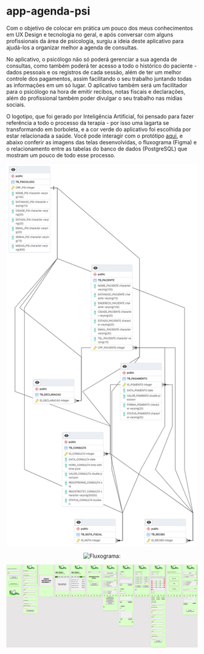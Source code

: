 # app-agenda-psi

Com o objetivo de colocar em prática um pouco dos meus conhecimentos em UX Design e tecnologia no geral, e após conversar com alguns profissionais da área de psicologia, surgiu a ideia deste aplicativo para ajudá-los a organizar melhor a agenda de consultas.

No aplicativo, o psicólogo não só poderá gerenciar a sua agenda de consultas, como também poderá ter acesso a todo o histórico do paciente - dados pessoais e os registros de cada sessão, além de ter um melhor controle dos pagamentos, assim facilitando o seu trabalho juntando todas as informações em um só lugar. O aplicativo também será um facilitador para o psicólogo na hora de emitir recibos, notas fiscais e declarações, além do profissional também poder divulgar o seu trabalho nas mídias sociais. 

O logotipo, que foi gerado por Inteligência Artificial, foi pensado para fazer referência a todo o processo da terapia - por isso uma lagarta se transformando em borboleta, e a cor verde do aplicativo foi escolhida por estar relacionada a saúde. Você pode interagir com o protótipo [aqui](https://www.figma.com/proto/OCEn9z2igK8GltfVEquoAO/PROTOTIPO_IPSI?type=design&node-id=1-2&t=xuIoG2mHDmkw7Znu-1&scaling=scale-down&page-id=0%3A1&starting-point-node-id=1%3A2&mode=design), e abaixo conferir as imagens das telas desenvolvidas, o fluxograma (Figma) e o relacionamento entre as tabelas do banco de dados (PostgreSQL) que mostram um pouco de todo esse processo.

<div aling="center">

![Diagrama: ](diagrama_app.png)

</div>

<div align="center">

![Fluxograma: ](fluxograma_app.png)

</div>

<div aling="center">

![Telas: ](telas_app.png)

</div>
